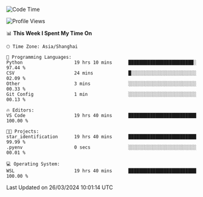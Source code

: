<!--START_SECTION:waka-->
![Code Time](http://img.shields.io/badge/Code%20Time-1%2C570%20hrs%2023%20mins-blue)

![Profile Views](http://img.shields.io/badge/Profile%20Views-0-blue)

📊 **This Week I Spent My Time On** 

```text
🕑︎ Time Zone: Asia/Shanghai

💬 Programming Languages: 
Python                   19 hrs 10 mins      ████████████████████████░   97.44 % 
CSV                      24 mins             █░░░░░░░░░░░░░░░░░░░░░░░░   02.09 % 
Other                    3 mins              ░░░░░░░░░░░░░░░░░░░░░░░░░   00.33 % 
Git Config               1 min               ░░░░░░░░░░░░░░░░░░░░░░░░░   00.13 % 

🔥 Editors: 
VS Code                  19 hrs 40 mins      █████████████████████████   100.00 % 

🐱‍💻 Projects: 
star_identification      19 hrs 40 mins      █████████████████████████   99.99 % 
.pyenv                   0 secs              ░░░░░░░░░░░░░░░░░░░░░░░░░   00.01 % 

💻 Operating System: 
WSL                      19 hrs 40 mins      █████████████████████████   100.00 % 
```


 Last Updated on 26/03/2024 10:01:14 UTC
<!--END_SECTION:waka-->